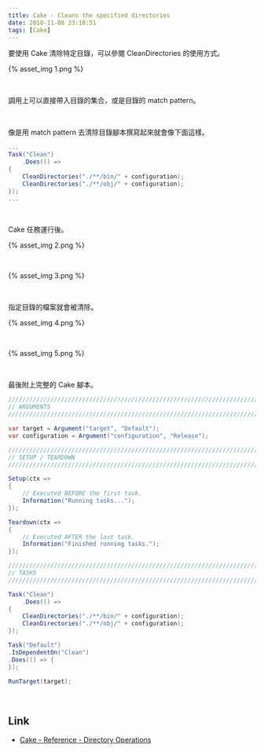 ```yaml
---
title: Cake - Cleans the specified directories
date: 2018-11-08 23:18:51
tags: [Cake]
---
```


要使用 Cake 清除特定目錄，可以參閱 CleanDirectories 的使用方式。  

<!-- More -->

{% asset_img 1.png %}

<br/>


調用上可以直接帶入目錄的集合，或是目錄的 match pattern。  

<br/>


像是用 match pattern 去清除目錄腳本撰寫起來就會像下面這樣。  

```C#
...
Task("Clean")
    .Does(() =>
{
    CleanDirectories("./**/bin/" + configuration);
    CleanDirectories("./**/obj/" + configuration);
});
...
```

<br/>


Cake 任務運行後。  

{% asset_img 2.png %}

<br/>


{% asset_img 3.png %}

<br/>


指定目錄的檔案就會被清除。  

{% asset_img 4.png %}

<br/>


{% asset_img 5.png %}

<br/>


最後附上完整的 Cake 腳本。

```C#
///////////////////////////////////////////////////////////////////////////////
// ARGUMENTS
///////////////////////////////////////////////////////////////////////////////

var target = Argument("target", "Default");
var configuration = Argument("configuration", "Release");

///////////////////////////////////////////////////////////////////////////////
// SETUP / TEARDOWN
///////////////////////////////////////////////////////////////////////////////

Setup(ctx =>
{
	// Executed BEFORE the first task.
	Information("Running tasks...");
});

Teardown(ctx =>
{
	// Executed AFTER the last task.
	Information("Finished running tasks.");
});

///////////////////////////////////////////////////////////////////////////////
// TASKS
///////////////////////////////////////////////////////////////////////////////

Task("Clean")
    .Does(() =>
{
    CleanDirectories("./**/bin/" + configuration);
    CleanDirectories("./**/obj/" + configuration);
});

Task("Default")
.IsDependentOn("Clean")  
.Does(() => {
});

RunTarget(target);
```

<br/>


Link
----
* [Cake - Reference - Directory Operations](https://cakebuild.net/dsl/directory-operations/)
